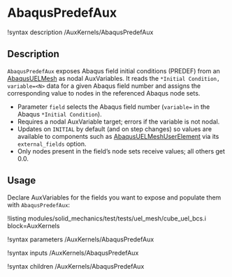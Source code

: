 # AbaqusPredefAux

!syntax description /AuxKernels/AbaqusPredefAux

## Description

`AbaqusPredefAux` exposes Abaqus field initial conditions (PREDEF) from an
[AbaqusUELMesh](mesh/AbaqusUELMesh.md) as nodal AuxVariables. It reads the `*Initial Condition,
variable=<N>` data for a given Abaqus field number and assigns the corresponding value to nodes in
the referenced Abaqus node sets.

- Parameter `field` selects the Abaqus field number (`variable=` in the Abaqus `*Initial Condition`).
- Requires a nodal AuxVariable target; errors if the variable is not nodal.
- Updates on `INITIAL` by default (and on step changes) so values are available to components such as
  [AbaqusUELMeshUserElement](userobjects/AbaqusUELMeshUserElement.md) via its `external_fields`
  option.
- Only nodes present in the field’s node sets receive values; all others get 0.0.

## Usage

Declare AuxVariables for the fields you want to expose and populate them with `AbaqusPredefAux`:

!listing modules/solid_mechanics/test/tests/uel_mesh/cube_uel_bcs.i block=AuxKernels

!syntax parameters /AuxKernels/AbaqusPredefAux

!syntax inputs /AuxKernels/AbaqusPredefAux

!syntax children /AuxKernels/AbaqusPredefAux
